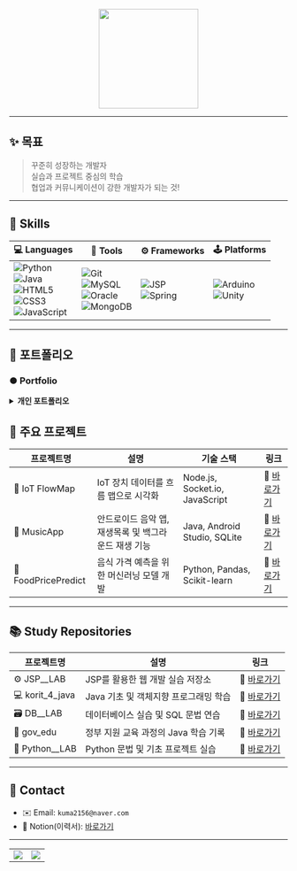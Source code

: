 <p align="center">
  <img
    src="https://readme-typing-svg.demolab.com?font=Fira+Code&size=22&pause=1000&center=true&vCenter=true&width=450&lines=Hello+World!;&repeat=true&color=FFFFFF&background=000000"
    height="180"
/>
</p>


---

## ✨ 목표

> 꾸준히 성장하는 개발자  
> 실습과 프로젝트 중심의 학습  
> 협업과 커뮤니케이션이 강한 개발자가 되는 것!

---

## 🔧 Skills
| 💻 Languages | 🧰 Tools | ⚙️ Frameworks | 🕹️ Platforms |
|--------------|----------|----------------|----------------|
| ![Python](https://img.shields.io/badge/Python-3776AB?style=for-the-badge&logo=python&logoColor=white)<br>![Java](https://img.shields.io/badge/Java-007396?style=for-the-badge&logo=java&logoColor=white)<br>![HTML5](https://img.shields.io/badge/HTML5-E34F26?style=for-the-badge&logo=html5&logoColor=white)<br>![CSS3](https://img.shields.io/badge/CSS3-1572B6?style=for-the-badge&logo=css3&logoColor=white)<br>![JavaScript](https://img.shields.io/badge/JavaScript-F7DF1E?style=for-the-badge&logo=javascript&logoColor=black) | ![Git](https://img.shields.io/badge/Git-F05032?style=for-the-badge&logo=git&logoColor=white)<br>![MySQL](https://img.shields.io/badge/MySQL-4479A1?style=for-the-badge&logo=mysql&logoColor=white)<br>![Oracle](https://img.shields.io/badge/Oracle-F80000?style=for-the-badge&logo=oracle&logoColor=white)<br>![MongoDB](https://img.shields.io/badge/MongoDB-47A248?style=for-the-badge&logo=mongodb&logoColor=white) | ![JSP](https://img.shields.io/badge/JSP-007396?style=for-the-badge&logo=java&logoColor=white)<br>![Spring](https://img.shields.io/badge/Spring-6DB33F?style=for-the-badge&logo=spring&logoColor=white) | ![Arduino](https://img.shields.io/badge/Arduino-00979D?style=for-the-badge&logo=arduino&logoColor=white)<br>![Unity](https://img.shields.io/badge/Unity-000000?style=for-the-badge&logo=unity&logoColor=white) |

---

## 📁 포트폴리오
### ● Portfolio
<details>
  <summary><b>개인 포트폴리오</b></summary>
  <ul>
    <li>프로젝트 소개 및 자신을 홍보하는 웹사이트</li>
    <li>사용 기술: HTML, CSS, JavaScript</li>
  </ul>
  🔗 [GitHub Repo 바로가기](https://github.com/kuma2156/Portfolio)
</details>

## 📌 주요 프로젝트

| 프로젝트명 | 설명 | 기술 스택 | 링크 |
|------------|------|-----------|------|
| 📡 IoT FlowMap | IoT 장치 데이터를 흐름 맵으로 시각화 | Node.js, Socket.io, JavaScript | 🔗 [바로가기](https://github.com/kuma2156/IoT_FlowMap__PROJECT) |
| 🎵 MusicApp | 안드로이드 음악 앱, 재생목록 및 백그라운드 재생 기능 | Java, Android Studio, SQLite | 🔗 [바로가기](https://github.com/kuma2156/MusicApp__PROJECT) |
| 🍜 FoodPricePredict | 음식 가격 예측을 위한 머신러닝 모델 개발 | Python, Pandas, Scikit-learn | 🔗 [바로가기](https://github.com/kuma2156/FoodPricePredict__PROJECT) |


---

## 📚 Study Repositories

| 프로젝트명 | 설명 | 링크 |
|------------|------|------|
| ⚙️ JSP__LAB | JSP를 활용한 웹 개발 실습 저장소 | 🔗 [바로가기](https://github.com/kuma2156/JSP__LAB) |
| 💻 korit_4_java | Java 기초 및 객체지향 프로그래밍 학습 | 🔗 [바로가기](https://github.com/kuma2156/korit_4_java) |
| 🗃️ DB__LAB | 데이터베이스 실습 및 SQL 문법 연습 | 🔗 [바로가기](https://github.com/kuma2156/DB__LAB) |
| 🏫 gov_edu | 정부 지원 교육 과정의 Java 학습 기록 | 🔗 [바로가기](https://github.com/kuma2156/gov_edu) |
| 🐍 Python__LAB | Python 문법 및 기초 프로젝트 실습 | 🔗 [바로가기](https://github.com/kuma2156/Python__LAB) |

---
## 🔗 Contact

- ✉️ Email: `kuma2156@naver.com`
- 💼 Notion(이력서): [바로가기](https://your-notion-link)

---

<p align="center">
  <table>
    <tr>
      <td>
        <img src="https://github-readme-stats.vercel.app/api?username=kuma2156&show_icons=true&theme=tokyonight" />
      </td>
      <td>
        <img src="https://github-readme-stats.vercel.app/api/top-langs/?username=kuma2156&layout=compact&theme=tokyonight" />
      </td>
    </tr>
  </table>
</p>

